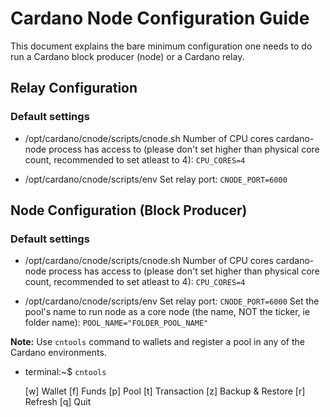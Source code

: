 # Cardano Node Configuration Guide

This document explains the bare minimum configuration one needs to do run a Cardano block producer (node) or a Cardano relay.

## Relay Configuration

### Default settings

- /opt/cardano/cnode/scripts/cnode.sh
Number of CPU cores cardano-node process has access to (please don't set higher than physical core count, recommended to set atleast to 4):
`CPU_CORES=4`

- /opt/cardano/cnode/scripts/env
Set relay port:
`CNODE_PORT=6000`


## Node Configuration (Block Producer)

### Default settings

- /opt/cardano/cnode/scripts/cnode.sh
Number of CPU cores cardano-node process has access to (please don't set higher than physical core count, recommended to set atleast to 4):
`CPU_CORES=4`

- /opt/cardano/cnode/scripts/env
Set relay port:
`CNODE_PORT=6000`
Set the pool's name to run node as a core node (the name, NOT the ticker, ie folder name):
`POOL_NAME="FOLDER_POOL_NAME"`

**Note:** Use `cntools` command to wallets and register a pool in any of the Cardano environments.

- terminal:~$ `cntools`

  [w] Wallet
  [f] Funds
  [p] Pool
  [t] Transaction
  [z] Backup & Restore
  [r] Refresh
  [q] Quit